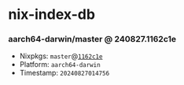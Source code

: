 # nix-index-db
### aarch64-darwin/master @ 240827.1162c1e
- Nixpkgs: `master`@[`1162c1e`](https://github.com/NixOS/nixpkgs/commit/1162c1ed62f25e2dd8f786acefabbdab3876892d)
- Platform: `aarch64-darwin`
- Timestamp: `20240827014756`
